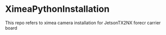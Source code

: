 # XimeaPythonInstallation
This repo refers to ximea camera installation for JetsonTX2NX forecr carrier board 
